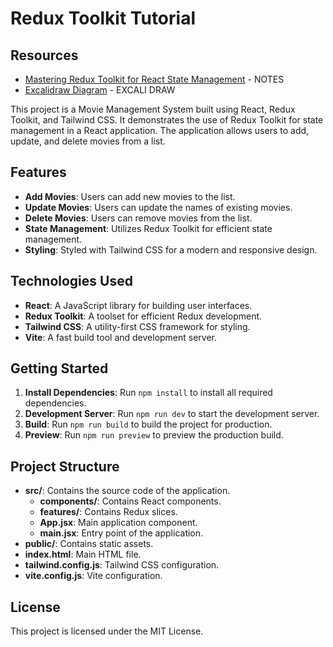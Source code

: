 # Redux Toolkit Tutorial

## Resources

- [Mastering Redux Toolkit for React State Management](https://lavender-walleye-48b.notion.site/Mastering-Redux-Toolkit-for-React-State-Management-16d7f842f321809ab2abeb70c08e5abc?pvs=74) - NOTES
- [Excalidraw Diagram](https://excalidraw.com/#json=JnhqeF5mjg0z1HHgWDlAf,eSQcmCTmMapztj_K3PqpWQ) - EXCALI DRAW

This project is a Movie Management System built using React, Redux Toolkit, and Tailwind CSS. It demonstrates the use of Redux Toolkit for state management in a React application. The application allows users to add, update, and delete movies from a list.

## Features

- **Add Movies**: Users can add new movies to the list.
- **Update Movies**: Users can update the names of existing movies.
- **Delete Movies**: Users can remove movies from the list.
- **State Management**: Utilizes Redux Toolkit for efficient state management.
- **Styling**: Styled with Tailwind CSS for a modern and responsive design.

## Technologies Used

- **React**: A JavaScript library for building user interfaces.
- **Redux Toolkit**: A toolset for efficient Redux development.
- **Tailwind CSS**: A utility-first CSS framework for styling.
- **Vite**: A fast build tool and development server.

## Getting Started

1. **Install Dependencies**: Run `npm install` to install all required dependencies.
2. **Development Server**: Run `npm run dev` to start the development server.
3. **Build**: Run `npm run build` to build the project for production.
4. **Preview**: Run `npm run preview` to preview the production build.

## Project Structure

- **src/**: Contains the source code of the application.
    - **components/**: Contains React components.
    - **features/**: Contains Redux slices.
    - **App.jsx**: Main application component.
    - **main.jsx**: Entry point of the application.
- **public/**: Contains static assets.
- **index.html**: Main HTML file.
- **tailwind.config.js**: Tailwind CSS configuration.
- **vite.config.js**: Vite configuration.

## License

This project is licensed under the MIT License.
